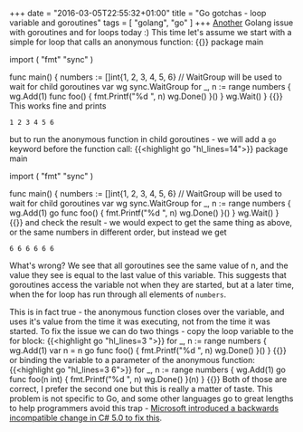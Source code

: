 +++
date = "2016-03-05T22:55:32+01:00"
title = "Go gotchas - loop variable and goroutines"
tags = [ "golang", "go" ]
+++
[Another](http://blog.gajdulewicz.com/blog/2015/07/20/go-gotchas---waitgroup-and-struct-paramaters-/-method-receivers/) Golang issue with goroutines and for loops today :) This time let's assume we start with a simple for loop that calls an anonymous function:
{{<highlight go>}}
package main

import (
	"fmt"
	"sync"
)

func main() {
	numbers := []int{1, 2, 3, 4, 5, 6}
	// WaitGroup will be used to wait for child goroutines
	var wg sync.WaitGroup
	for _, n := range numbers {
		wg.Add(1)
		func foo() {
			fmt.Printf("%d ", n)
			wg.Done()
		}()
	}
	wg.Wait()
}
{{</highlight>}}
This works fine and prints 

`1 2 3 4 5 6`

but to run the anonymous function in child goroutines - we will add a `go` keyword before the function call: 
{{<highlight go "hl_lines=14">}}
package main

import (
	"fmt"
	"sync"
)

func main() {
	numbers := []int{1, 2, 3, 4, 5, 6}
	// WaitGroup will be used to wait for child goroutines
	var wg sync.WaitGroup
	for _, n := range numbers {
		wg.Add(1)
		go func foo() {
			fmt.Printf("%d ", n)
			wg.Done()
		}()
	}
	wg.Wait()
}
{{</highlight>}}
and check the result - we would expect to get the same thing as above, or the same numbers in different order, but instead we get

`6 6 6 6 6 6`

What's wrong?  We see that all goroutines see the same value of n, and the value they see is equal to the last value of this variable. This suggests that goroutines access the variable not when they are started, but at a later time, when the for loop has run through all elements of `numbers`. 

This is in fact true - the anonymous function closes over the variable, and uses it's value from the time it was executing, not from the time it was started. To fix the issue we can do two things - copy the loop variable to the for block:
{{<highlight go "hl_lines=3	">}}
for _, n := range numbers {
	wg.Add(1)
	var n = n
	go func foo() {
		fmt.Printf("%d ", n)
		wg.Done()
	}()
}
{{</highlight>}}
or binding the variable to a parameter of the anonymous function:
{{<highlight go "hl_lines=3	6">}}
for _, n := range numbers {
	wg.Add(1)
	go func foo(n int) {
		fmt.Printf("%d ", n)
		wg.Done()
	}(n)
}
{{</highlight>}}
Both of those are correct, I prefer the second one but this is really a matter of taste. This problem is not specific to Go, and some other languages go to great lengths to help programmers avoid this trap - [Microsoft introduced a backwards incompatible change in C# 5.0 to fix this](http://stackoverflow.com/questions/12112881/has-foreachs-use-of-variables-been-changed-in-c-sharp-5).